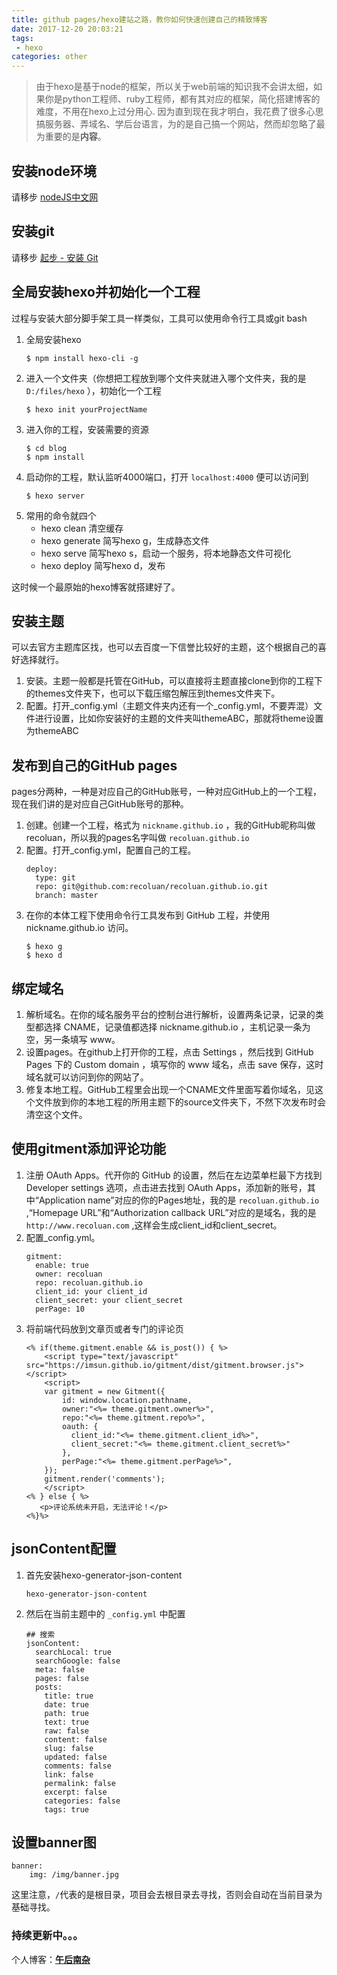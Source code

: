 ```yaml
---
title: github pages/hexo建站之路，教你如何快速创建自己的精致博客  
date: 2017-12-20 20:03:21  
tags:
 - hexo
categories: other
---
```


> 由于hexo是基于node的框架，所以关于web前端的知识我不会讲太细，如果你是python工程师、ruby工程师，都有其对应的框架，简化搭建博客的难度，不用在hexo上过分用心.
> 因为直到现在我才明白，我花费了很多心思搞服务器、弄域名、学后台语言，为的是自己搞一个网站，然而却忽略了最为重要的是**内容**。

<!-- more -->

## 安装node环境
请移步 [nodeJS中文网](http://nodejs.cn/)
## 安装git
请移步 [起步 - 安装 Git](https://git-scm.com/book/zh/v1/%E8%B5%B7%E6%AD%A5-%E5%AE%89%E8%A3%85-Git)
## 全局安装hexo并初始化一个工程
过程与安装大部分脚手架工具一样类似，工具可以使用命令行工具或git bash
1. 全局安装hexo
    ```
    $ npm install hexo-cli -g
    ```
2. 进入一个文件夹（你想把工程放到哪个文件夹就进入哪个文件夹，我的是 `D:/files/hexo` ），初始化一个工程
    ```
    $ hexo init yourProjectName
    ```
3. 进入你的工程，安装需要的资源
    ```
    $ cd blog
    $ npm install
    ```
4. 启动你的工程，默认监听4000端口，打开 `localhost:4000` 便可以访问到
    ```
    $ hexo server
    ```
5. 常用的命令就四个
    - hexo clean 清空缓存
    - hexo generate 简写hexo g，生成静态文件
    - hexo serve 简写hexo s，启动一个服务，将本地静态文件可视化
    - hexo deploy 简写hexo d，发布
        
这时候一个最原始的hexo博客就搭建好了。
## 安装主题
可以去官方主题库区找，也可以去百度一下信誉比较好的主题，这个根据自己的喜好选择就行。

1. 安装。主题一般都是托管在GitHub，可以直接将主题直接clone到你的工程下的themes文件夹下，也可以下载压缩包解压到themes文件夹下。
2. 配置。打开_config.yml（主题文件夹内还有一个_config.yml，不要弄混）文件进行设置，比如你安装好的主题的文件夹叫themeABC，那就将theme设置为themeABC

## 发布到自己的GitHub pages
pages分两种，一种是对应自己的GitHub账号，一种对应GitHub上的一个工程，现在我们讲的是对应自己GitHub账号的那种。
1. 创建。创建一个工程，格式为 `nickname.github.io` ，我的GitHub昵称叫做recoluan，所以我的pages名字叫做 `recoluan.github.io`
2. 配置。打开_config.yml，配置自己的工程。
    ```
    deploy:
      type: git
      repo: git@github.com:recoluan/recoluan.github.io.git
      branch: master
    ```
3. 在你的本体工程下使用命令行工具发布到 GitHub 工程，并使用 nickname.github.io 访问。
    ```
    $ hexo g
    $ hexo d
    ```
## 绑定域名
1. 解析域名。在你的域名服务平台的控制台进行解析，设置两条记录，记录的类型都选择 CNAME，记录值都选择 nickname.github.io ，主机记录一条为空，另一条填写 www。
2. 设置pages。在github上打开你的工程，点击 Settings ，然后找到 GitHub Pages 下的 Custom domain ，填写你的 www 域名，点击 save 保存，这时域名就可以访问到你的网站了。
3. 修复本地工程。GitHub工程里会出现一个CNAME文件里面写着你域名，见这个文件放到你的本地工程的所用主题下的source文件夹下，不然下次发布时会清空这个文件。
## 使用gitment添加评论功能
1. 注册 OAuth Apps。代开你的 GitHub 的设置，然后在左边菜单栏最下方找到 Developer settings 选项，点击进去找到 OAuth Apps，添加新的账号，其中“Application name”对应的你的Pages地址，我的是 `recoluan.github.io` ,“Homepage URL”和“Authorization callback URL”对应的是域名，我的是 `http://www.recoluan.com` ,这样会生成client_id和client_secret。
2. 配置_config.yml。
    ```
    gitment:
      enable: true
      owner: recoluan
      repo: recoluan.github.io
      client_id: your client_id
      client_secret: your client_secret
      perPage: 10
    ```
3. 将前端代码放到文章页或者专门的评论页
    ```
    <% if(theme.gitment.enable && is_post()) { %>
        <script type="text/javascript" src="https://imsun.github.io/gitment/dist/gitment.browser.js"></script>
        <script>
        var gitment = new Gitment({
            id: window.location.pathname,
            owner:"<%= theme.gitment.owner%>",
            repo:"<%= theme.gitment.repo%>",
            oauth: {
              client_id:"<%= theme.gitment.client_id%>",
              client_secret:"<%= theme.gitment.client_secret%>"
            },
            perPage:"<%= theme.gitment.perPage%>",
        });
        gitment.render('comments');
        </script>
    <% } else { %>
       <p>评论系统未开启，无法评论！</p>
    <%}%>
    ```

## jsonContent配置
1. 首先安装hexo-generator-json-content 
    ```
    hexo-generator-json-content 
    ```
2. 然后在当前主题中的 `_config.yml` 中配置
    ```
    ## 搜索
    jsonContent:
      searchLocal: true
      searchGoogle: false
      meta: false
      pages: false
      posts:
        title: true
        date: true
        path: true
        text: true
        raw: false
        content: false
        slug: false
        updated: false
        comments: false
        link: false
        permalink: false
        excerpt: false
        categories: false
        tags: true
    ```    
    
## 设置banner图

```
banner:
    img: /img/banner.jpg
```

这里注意，`/`代表的是根目录，项目会去根目录去寻找，否则会自动在当前目录为基础寻找。
### 持续更新中。。。

个人博客：[**午后南杂**](recoluan.gitlab.io) 